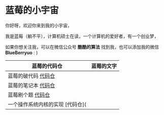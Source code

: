 # 蓝莓的小宇宙

你好呀，欢迎你来到我的小宇宙，

我是蓝莓（躺不平），计算机硕士在读，一个计算机的爱好者，有一个创业梦，

如果你想关注我，可以在微信公众号 **酷酷的算法** 找到我，也可以添加我的微信 **BlueBerryuo** : )

| **蓝莓的代码仓**                                             | **蓝莓的文字** |
| ------------------------------------------------------------ | -------------- |
| 蓝莓的破代码 [代码仓](https://github.com/teenager-lijh/Some-Broken-Code) |                |
| 蓝莓的笔记本 [代码仓](https://github.com/teenager-lijh/Notebook) |                |
| 蓝莓刷个题 [代码仓](https://github.com/teenager-lijh/LeetCode) |                |
| 一个操作系统内核的实现 [代码仓](                             |                |



